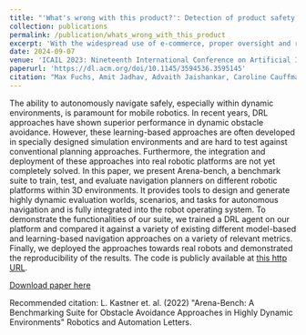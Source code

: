 ```yaml
---
title: "'What's wrong with this product?': Detection of product safety issues based on information consumers share online"
collection: publications
permalink: /publication/whats_wrong_with_this_product
excerpt: 'With the widespread use of e-commerce, proper oversight and regulatory compliance become increasingly difficult, if not impossible, resulting in a heightened risk of harm to consumers from unsafe products. In this paper, we explore how online consumer reviews can be utilized to identify hazardous products that have previously been flagged in the European Union Safety Gate reports. Our research presents a general framework that can be beneficial for regulatory authorities, as well as a specific application to consumer electronics. We contribute a dataset of 3000 reviews of electronic products, 755 of which reference hazardous products, and conduct classification baselines, achieving an AUC of up to 80% with room for improvement. Furthermore, we discuss the legal basis for annotation and potential issues that may arise. Our proposed methodology and dataset are valuable resources for regulatory authorities in the European Union and provide evidence of the effectiveness of digital surveillance in protecting consumers.'
date: 2024-09-07
venue: 'ICAIL 2023: Nineteenth International Conference on Artificial Intelligence and Law'
paperurl: 'https://dl.acm.org/doi/10.1145/3594536.3595145'
citation: "Max Fuchs, Amit Jadhav, Advaith Jaishankar, Caroline Cauffman, and Gerasimos Spanakis. 2023. 'What's wrong with this product?': Detection of product safety issues based on information consumers share online. In Proceedings of the Nineteenth International Conference on Artificial Intelligence and Law (ICAIL '23). Association for Computing Machinery, New York, NY, USA, 397–401. https://doi.org/10.1145/3594536.3595145"
---
```


The ability to autonomously navigate safely, especially within dynamic environments, is paramount for mobile robotics. In recent years, DRL approaches have shown superior performance in dynamic obstacle avoidance. However, these learning-based approaches are often developed in specially designed simulation environments and are hard to test against conventional planning approaches. Furthermore, the integration and deployment of these approaches into real robotic platforms are not yet completely solved. In this paper, we present Arena-bench, a benchmark suite to train, test, and evaluate navigation planners on different robotic platforms within 3D environments. It provides tools to design and generate highly dynamic evaluation worlds, scenarios, and tasks for autonomous navigation and is fully integrated into the robot operating system. To demonstrate the functionalities of our suite, we trained a DRL agent on our platform and compared it against a variety of existing different model-based and learning-based navigation approaches on a variety of relevant metrics. Finally, we deployed the approaches towards real robots and demonstrated the reproducibility of the results. The code is publicly available at [this http URL](https://github.com/ignc-research/arena-bench).

[Download paper here](https://arxiv.org/abs/2206.05728)

Recommended citation: L. Kastner et. al. (2022) "Arena-Bench: A Benchmarking Suite for Obstacle Avoidance Approaches in Highly Dynamic Environments" Robotics and Automation Letters.
